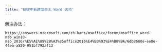 ```yaml
---
title: '右键中新建菜单无 Word 选项'
---
```



解决办法：

    https://answers.microsoft.com/zh-hans/msoffice/forum/msoffice_word-mso_win10-mso_2016/%E5%AE%89%E8%A3%85office2016%E4%B8%93%E4%B8%9A/6db8680e-ee8e-44ea-a520-951bf792af13
